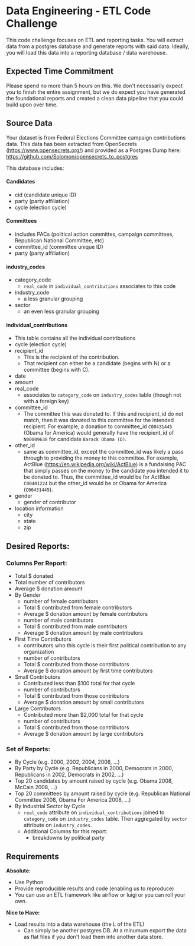 # Data Engineering - ETL Code Challenge

This code challenge focuses on ETL and reporting tasks. You will extract data from a postgres database and generate reports with said data. Ideally, you will load this data into a reporting database / data warehouse.

## Expected Time Commitment

Please spend no more than 5 hours on this. We don't necessarily expect you to finish the entire assignment, but we do expect you have generated the foundational reports and created a clean data pipeline that you could build upon over time.

## Source Data
Your dataset is from Federal Elections Committee campaign contributions data. This data has been extracted from OpenSecrets (https://www.opensecrets.org/) and provided as a Postgres Dump here: https://github.com/Solomon/opensecrets_to_postgres

This database includes:
#### Candidates
- cid (candidate unique ID)
- party (party affiliation)
- cycle (election cycle)

#### Committees
- includes PACs (political action committes, campaign committees, Republican National Committee, etc)
- committee_id (committee unique ID)
- party (party affiliation)

#### industry_codes
- category_code
  - `real_code` in `individual_contributions` associates to this code
- industry_code
  - a less granular grouping
- sector
  - an even less granular grouping

#### individual_contributions
- This table contains all the individual contributions
- cycle (election cycle)
- recipient_id
  - This is the recipient of the contribution.
  - That recipient can either be a candidate (begins with N) or a committee (begins with C).
- date
- amount
- real_code
  - associates to `category_code` on `industry_codes` table (though not with a foreign key)
- committee_id
  - The committee this was donated to. If this and recipient_id do not match, then it was donated to this committee for the intended recipient. For example, a donation to committee_id `C00431445` (Obama for America) would generally have the recipient_id of `N00009638` for candidate `Barack Obama (D)`.
- other_id
  - same as committee_id, except the committee_id was likely a pass through to providing the money to this committee. For example, ActBlue (https://en.wikipedia.org/wiki/ActBlue) is a fundaising PAC that simply passes on the money to the candidate you intended it to be donated to. Thus, the committee_id would be for ActBlue `C00401224` but the other_id would be or Obama for America (`C00431445`).
- gender
  - gender of contributor
- location information
  - city
  - state
  - zip

## Desired Reports:

### Columns Per Report:
- Total $ donated
- Total number of contributors
- Average $ donation amount
- By Gender
  - number of female contributors
  - Total $ contributed from female contributors
  - Average $ donation amount by female contributors
  - number of male contributors
  - Total $ contributed from male contributors
  - Average $ donation amount by male contributors
- First Time Contributors
  - contributors who this cycle is their first political contribution to any organization
  - number of contributors
  - Total $ contributed from those contributors
  - Average $ donation amount by first time contributors
- Small Contributors
  - Contributed less than $100 total for that cycle
  - number of contributors
  - Total $ contributed from those contributors
  - Average $ donation amount by small contributors
- Large Contributors
  - Contributed more than $2,000 total for that cycle
  - number of contributors
  - Total $ contributed from those contributors
  - Average $ donation amount by large contributors


### Set of Reports:
- By Cycle (e.g. 2000, 2002, 2004, 2006, ...)
- By Party by Cycle (e.g. Republicans in 2000, Democrats in 2000, Republicans in 2002, Democrats in 2002, ...)
- Top 20 candidates by amount raised by cycle (e.g. Obama 2008, McCain 2008, ...)
- Top 20 committees by amount raised by cycle (e.g. Republican National Committee 2008, Obama For America 2008, ...)
- By Industrial Sector by Cycle
  - `real_code` attribute on `individual_contributions` joined to `category_code` on `industry_codes` table. Then aggregated by `sector` attribute on `industry_codes`.
  - Additional Columns for this report:
    - breakdowns by political party


## Requirements

**Absolute:**
- Use Python
- Provide reproducible results and code (enabling us to reproduce)
- You can use an ETL framework like airflow or luigi or you can roll your own.

**Nice to Have:**
- Load results into a data warehouse (the L of the ETL)
  - Can simply be another postgres DB. At a minumum export the data as flat files if you don't load them into another data store.





